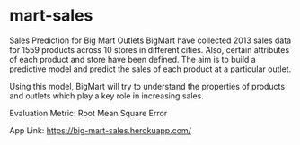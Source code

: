 # mart-sales

Sales Prediction for Big Mart Outlets
BigMart have collected 2013 sales data for 1559 products across 10 stores in different cities. Also, certain attributes of each product and store have been defined. The aim is to build a predictive model and predict the sales of each product at a particular outlet.

Using this model, BigMart will try to understand the properties of products and outlets which play a key role in increasing sales.

Evaluation Metric: Root Mean Square Error

App Link: https://big-mart-sales.herokuapp.com/